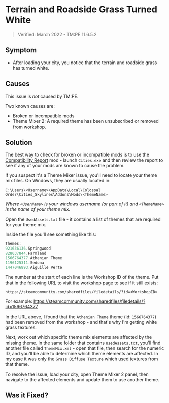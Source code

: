 # Terrain and Roadside Grass Turned White

> Verified: March 2022 - TM:PE 11.6.5.2

## Symptom

* After loading your city, you notice that the terrain and roadside grass has turned white.

## Causes

This issue is _not_ caused by TM:PE.

Two known causes are:

* Broken or incompatible mods
* Theme Mixer 2: A required theme has been unsubscribed or removed from workshop.

## Solution

The best way to check for broken or incompatible mods is to use
the [Compatibility Report](https://steamcommunity.com/sharedfiles/filedetails/?id=2633433869) mod - launch `Cities.exe`
and then review the report to see if any of your mods are known to cause the problem.

If you suspect it's a Theme Mixer issue, you'll need to locate your theme mix files. On Windows, they are usually
located in:

```Console
C:\Users\<Username>\AppData\Local\Colossal Order\Cities_Skylines\Addons\Mods\<ThemeName>
```

_Where `<UserName>` is your windows username (or part of it) and `<ThemeName>` is the name of your theme mix._

Open the `UsedAssets.txt` file - it contains a list of themes that are required for your theme mix.

Inside the file you'll see something like this:

```Javascript
Themes:
921636136.Springwood
828037844.Farmland
1566764377.Athenian Theme
1196125311.Sedona
1447046893.Aiguille Verte
```

The number at the start of each line is the Workshop ID of the theme. Put that in the following URL to visit the
workshop page to see if it still exists:

```
https://steamcommunity.com/sharedfiles/filedetails/?id=<WorkshopID>
```

For example: https://steamcommunity.com/sharedfiles/filedetails/?id=1566764377

In the URL above, I found that the `Athenian Theme` theme (id: `1566764377`) had been removed from the workshop - and
that's why I'm getting white grass textures.

Next, work out which specific theme mix elements are affected by the missing theme. In the same folder that
contains `UsedAssets.txt`, you'll find another file called `ThemeMix.xml` - open that file, then search for the numeric
ID, and you'll be able to determine which theme elements are affected. In my case it was only
the `Grass Diffuse Texture` which used textures from that theme.

To resolve the issue, load your city, open Theme Mixer 2 panel, then navigate to the affected elements and update them
to use another theme.

## Was it Fixed?
